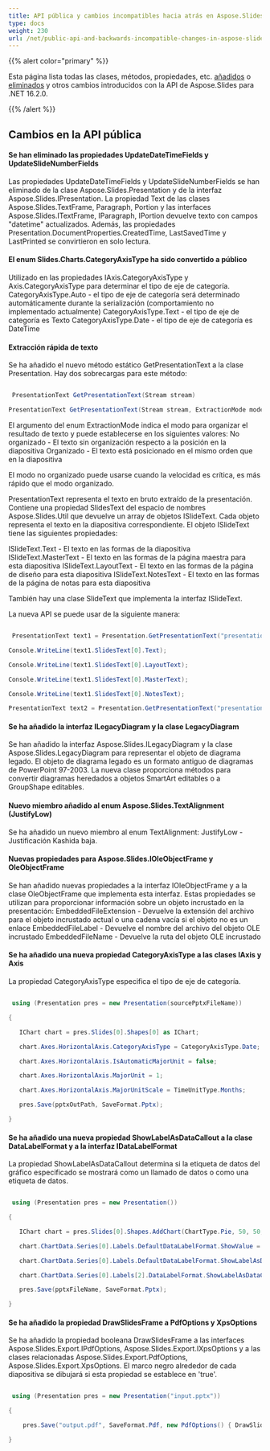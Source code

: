 ```yaml
---
title: API pública y cambios incompatibles hacia atrás en Aspose.Slides para .NET 16.2.0
type: docs
weight: 230
url: /net/public-api-and-backwards-incompatible-changes-in-aspose-slides-for-net-16-2-0/
---
```


{{% alert color="primary" %}} 

Esta página lista todas las clases, métodos, propiedades, etc. [añadidos](/slides/net/public-api-and-backwards-incompatible-changes-in-aspose-slides-for-net-16-2-0/) o [eliminados](/slides/net/public-api-and-backwards-incompatible-changes-in-aspose-slides-for-net-16-2-0/) y otros cambios introducidos con la API de Aspose.Slides para .NET 16.2.0.

{{% /alert %}} 
## **Cambios en la API pública**
#### **Se han eliminado las propiedades UpdateDateTimeFields y UpdateSlideNumberFields**
Las propiedades UpdateDateTimeFields y UpdateSlideNumberFields se han eliminado de la clase Aspose.Slides.Presentation y de la interfaz Aspose.Slides.IPresentation.
La propiedad Text de las clases Aspose.Slides.TextFrame, Paragraph, Portion y las interfaces Aspose.Slides.ITextFrame, IParagraph, IPortion devuelve texto con campos "datetime" actualizados.
Además, las propiedades Presentation.DocumentProperties.CreatedTime, LastSavedTime y LastPrinted se convirtieron en solo lectura.
#### **El enum Slides.Charts.CategoryAxisType ha sido convertido a público**
Utilizado en las propiedades IAxis.CategoryAxisType y Axis.CategoryAxisType para determinar el tipo de eje de categoría.
CategoryAxisType.Auto - el tipo de eje de categoría será determinado automáticamente durante la serialización (comportamiento no implementado actualmente)
CategoryAxisType.Text - el tipo de eje de categoría es Texto
CategoryAxisType.Date - el tipo de eje de categoría es DateTime
#### **Extracción rápida de texto**
Se ha añadido el nuevo método estático GetPresentationText a la clase Presentation. Hay dos sobrecargas para este método:

``` csharp

 PresentationText GetPresentationText(Stream stream)

PresentationText GetPresentationText(Stream stream, ExtractionMode mode)

``` 

El argumento del enum ExtractionMode indica el modo para organizar el resultado de texto y puede establecerse en los siguientes valores:
No organizado - El texto sin organización respecto a la posición en la diapositiva
Organizado - El texto está posicionado en el mismo orden que en la diapositiva

El modo no organizado puede usarse cuando la velocidad es crítica, es más rápido que el modo organizado.

PresentationText representa el texto en bruto extraído de la presentación. Contiene una propiedad SlidesText del espacio de nombres Aspose.Slides.Util que devuelve un array de objetos ISlideText. Cada objeto representa el texto en la diapositiva correspondiente. El objeto ISlideText tiene las siguientes propiedades:

ISlideText.Text - El texto en las formas de la diapositiva
ISlideText.MasterText - El texto en las formas de la página maestra para esta diapositiva
ISlideText.LayoutText - El texto en las formas de la página de diseño para esta diapositiva
ISlideText.NotesText - El texto en las formas de la página de notas para esta diapositiva

También hay una clase SlideText que implementa la interfaz ISlideText.

La nueva API se puede usar de la siguiente manera:

``` csharp

 PresentationText text1 = Presentation.GetPresentationText("presentation.ppt");

Console.WriteLine(text1.SlidesText[0].Text);

Console.WriteLine(text1.SlidesText[0].LayoutText);

Console.WriteLine(text1.SlidesText[0].MasterText);

Console.WriteLine(text1.SlidesText[0].NotesText);

PresentationText text2 = Presentation.GetPresentationText("presentation.pptx", ExtractionMode.Unarranged)

``` 
#### **Se ha añadido la interfaz ILegacyDiagram y la clase LegacyDiagram**
Se han añadido la interfaz Aspose.Slides.ILegacyDiagram y la clase Aspose.Slides.LegacyDiagram para representar el objeto de diagrama legado. El objeto de diagrama legado es un formato antiguo de diagramas de PowerPoint 97-2003.
La nueva clase proporciona métodos para convertir diagramas heredados a objetos SmartArt editables o a GroupShape editables.
#### **Nuevo miembro añadido al enum Aspose.Slides.TextAlignment (JustifyLow)**
Se ha añadido un nuevo miembro al enum TextAlignment:
JustifyLow - Justificación Kashida baja.
#### **Nuevas propiedades para Aspose.Slides.IOleObjectFrame y OleObjectFrame**
Se han añadido nuevas propiedades a la interfaz IOleObjectFrame y a la clase OleObjectFrame que implementa esta interfaz. Estas propiedades se utilizan para proporcionar información sobre un objeto incrustado en la presentación:
EmbeddedFileExtension - Devuelve la extensión del archivo para el objeto incrustado actual o una cadena vacía si el objeto no es un enlace
EmbeddedFileLabel - Devuelve el nombre del archivo del objeto OLE incrustado
EmbeddedFileName - Devuelve la ruta del objeto OLE incrustado
#### **Se ha añadido una nueva propiedad CategoryAxisType a las clases IAxis y Axis**
La propiedad CategoryAxisType especifica el tipo de eje de categoría.

``` csharp

 using (Presentation pres = new Presentation(sourcePptxFileName))

{

   IChart chart = pres.Slides[0].Shapes[0] as IChart;

   chart.Axes.HorizontalAxis.CategoryAxisType = CategoryAxisType.Date;

   chart.Axes.HorizontalAxis.IsAutomaticMajorUnit = false;

   chart.Axes.HorizontalAxis.MajorUnit = 1;

   chart.Axes.HorizontalAxis.MajorUnitScale = TimeUnitType.Months;

   pres.Save(pptxOutPath, SaveFormat.Pptx);

}

``` 
#### **Se ha añadido una nueva propiedad ShowLabelAsDataCallout a la clase DataLabelFormat y a la interfaz IDataLabelFormat**
La propiedad ShowLabelAsDataCallout determina si la etiqueta de datos del gráfico especificado se mostrará como un llamado de datos o como una etiqueta de datos.

``` csharp

 using (Presentation pres = new Presentation())

{

   IChart chart = pres.Slides[0].Shapes.AddChart(ChartType.Pie, 50, 50, 500, 400);

   chart.ChartData.Series[0].Labels.DefaultDataLabelFormat.ShowValue = true;

   chart.ChartData.Series[0].Labels.DefaultDataLabelFormat.ShowLabelAsDataCallout = true;

   chart.ChartData.Series[0].Labels[2].DataLabelFormat.ShowLabelAsDataCallout = false;

   pres.Save(pptxFileName, SaveFormat.Pptx);

}

``` 
#### **Se ha añadido la propiedad DrawSlidesFrame a PdfOptions y XpsOptions**
Se ha añadido la propiedad booleana DrawSlidesFrame a las interfaces Aspose.Slides.Export.IPdfOptions, Aspose.Slides.Export.IXpsOptions y a las clases relacionadas Aspose.Slides.Export.PdfOptions, Aspose.Slides.Export.XpsOptions.
El marco negro alrededor de cada diapositiva se dibujará si esta propiedad se establece en 'true'.

``` csharp

 using (Presentation pres = new Presentation("input.pptx"))

{

    pres.Save("output.pdf", SaveFormat.Pdf, new PdfOptions() { DrawSlidesFrame = true });

}

``` 